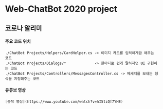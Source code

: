 # Web-ChatBot 2020 project

## 코로나 알리미

#### 주요 코드 위치
    ./ChatBot Projects/Helpers/CardHelper.cs -> 이미지 카드를 입력하게끔 해주는 코드 
    ./ChatBot Projects/Dialogs/*             -> 한마디로 쉽게 말하자면 UI 구현하는 코드
    ./ChatBot Projects/Controllers/MessagesController.cs -> 메세지를 보내는 형식을 지정해주는 코드

#### 유튜브 영상
  
    [동작 영상](https://www.youtube.com/watch?v=hI5tiQf7YHE)
